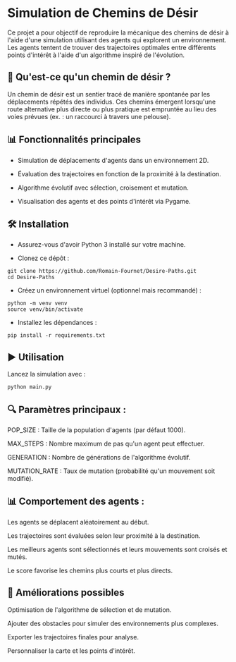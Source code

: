 # Simulation de Chemins de Désir

Ce projet a pour objectif de reproduire la mécanique des chemins de désir à l'aide d'une simulation utilisant des agents qui explorent un environnement. Les agents tentent de trouver des trajectoires optimales entre différents points d'intérêt à l'aide d'un algorithme inspiré de l'évolution.

## 🧠 Qu'est-ce qu'un chemin de désir ?

Un chemin de désir est un sentier tracé de manière spontanée par les déplacements répétés des individus. Ces chemins émergent lorsqu'une route alternative plus directe ou plus pratique est empruntée au lieu des voies prévues (ex. : un raccourci à travers une pelouse).

## 📊 Fonctionnalités principales

* Simulation de déplacements d'agents dans un environnement 2D.

* Évaluation des trajectoires en fonction de la proximité à la destination.

* Algorithme évolutif avec sélection, croisement et mutation.

* Visualisation des agents et des points d'intérêt via Pygame.

## 🛠️ Installation

* Assurez-vous d'avoir Python 3 installé sur votre machine.

* Clonez ce dépôt :

```
git clone https://github.com/Romain-Fournet/Desire-Paths.git  
cd Desire-Paths
```

* Créez un environnement virtuel (optionnel mais recommandé) :
```
python -m venv venv
source venv/bin/activate
```
* Installez les dépendances :
```
pip install -r requirements.txt
```


## ▶️ Utilisation

Lancez la simulation avec :
```
python main.py
```
## 🔍 Paramètres principaux :

POP_SIZE : Taille de la population d'agents (par défaut 1000).

MAX_STEPS : Nombre maximum de pas qu'un agent peut effectuer.

GENERATION : Nombre de générations de l'algorithme évolutif.

MUTATION_RATE : Taux de mutation (probabilité qu'un mouvement soit modifié).

## 📊 Comportement des agents :

Les agents se déplacent aléatoirement au début.

Les trajectoires sont évaluées selon leur proximité à la destination.

Les meilleurs agents sont sélectionnés et leurs mouvements sont croisés et mutés.

Le score favorise les chemins plus courts et plus directs.

## 📌 Améliorations possibles

Optimisation de l'algorithme de sélection et de mutation.

Ajouter des obstacles pour simuler des environnements plus complexes.

Exporter les trajectoires finales pour analyse.

Personnaliser la carte et les points d'intérêt.

